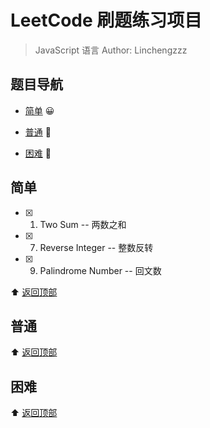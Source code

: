 # LeetCode 刷题练习项目

> JavaScript 语言
> Author: Linchengzzz

## 题目导航

- [简单](#简单) 😀

- [普通](#普通) 🤔

- [困难](困年) 👿

## 简单

- [x] 1. Two Sum -- 两数之和

- [x] 7. Reverse Integer -- 整数反转

- [x] 9. Palindrome Number -- 回文数

⬆︎ [返回顶部](#题目导航)

## 普通

⬆︎ [返回顶部](#题目导航)

## 困难

⬆︎ [返回顶部](#题目导航)
